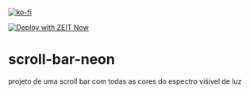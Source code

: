 [![ko-fi](https://www.ko-fi.com/img/githubbutton_sm.svg)](https://ko-fi.com/C0C81IJH6)

[![Deploy with ZEIT Now](https://zeit.co/button)](https://zeit.co/new/project?template=https://github.com/ArikBartzadok/scroll-bar-neon)

# scroll-bar-neon
projeto de uma scroll bar com todas as cores do espectro viśivel de luz
